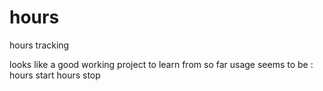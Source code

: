 # hours
hours tracking

looks like a good working project to learn from 
so far usage seems to be :
hours start
<and some time later>
hours stop
